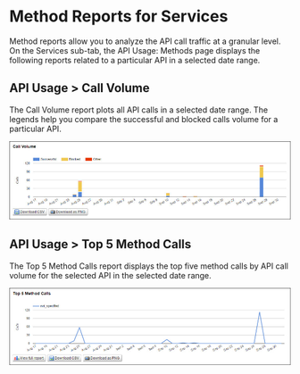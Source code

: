 ﻿---
sidebar_position: 2
---

# Method Reports for Services

<head>
  <meta name="guidename" content="API Management"/>
  <meta name="context" content="GUID-80d57e1a-d0df-4f32-872a-4e804cdf19b6"/>
</head>


Method reports allow you to analyze the API call traffic at a granular level. On the Services sub-tab, the API Usage: Methods page displays the following reports related to a particular API in a selected date range. 

## API Usage > Call Volume

The Call Volume report plots all API calls in a selected date range. The legends help you compare the successful and blocked calls volume for a particular API.

![](../../../../../Images/reports_apiusage_methods_svcs_callvol.jpg)

## API Usage > Top 5 Method Calls

The Top 5 Method Calls report displays the top five method calls by API call volume for the selected API in the selected date range.

![](../../../../../Images/reports_apiusage_methods_svcs_top5methodcalls.jpg)

